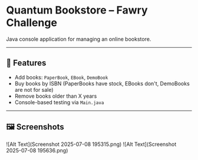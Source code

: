 # Quantum Bookstore – Fawry Challenge

Java console application for managing an online bookstore.

---

## 🔧 Features

- Add books: `PaperBook`, `EBook`, `DemoBook`
- Buy books by ISBN (PaperBooks have stock, EBooks don't, DemoBooks are not for sale)
- Remove books older than X years
- Console-based testing via `Main.java`

---

## 🖼️ Screenshots
![Alt Text](Screenshot 2025-07-08 195315.png)
![Alt Text](Screenshot 2025-07-08 195636.png)


